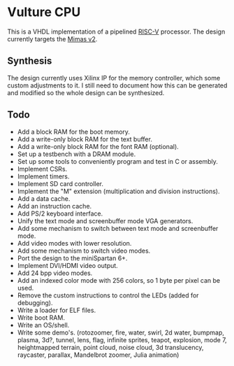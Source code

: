 # Vulture CPU

This is a VHDL implementation of a pipelined [RISC-V](https://en.wikipedia.org/wiki/RISC-V) processor. The design currently targets the [Mimas v2](https://numato.com/product/mimas-v2-spartan-6-fpga-development-board-with-ddr-sdram/).


## Synthesis

The design currently uses Xilinx IP for the memory controller, which some custom adjustments to it. I still need to document how this can be generated and modified so the whole design can be synthesized.


## Todo
- Add a block RAM for the boot memory.
- Add a write-only block RAM for the text buffer.
- Add a write-only block RAM for the font RAM (optional).
- Set up a testbench with a DRAM module.
- Set up some tools to conveniently program and test in C or assembly.
- Implement CSRs.
- Implement timers.
- Implement SD card controller.
- Implement the "M" extension (multiplication and division instructions).
- Add a data cache.
- Add an instruction cache.
- Add PS/2 keyboard interface.
- Unify the text mode and screenbuffer mode VGA generators.
- Add some mechanism to switch between text mode and screenbuffer mode.
- Add video modes with lower resolution.
- Add some mechanism to switch video modes.
- Port the design to the miniSpartan 6+.
- Implement DVI/HDMI video output.
- Add 24 bpp video modes.
- Add an indexed color mode with 256 colors, so 1 byte per pixel can be used.
- Remove the custom instructions to control the LEDs (added for debugging).
- Write a loader for ELF files.
- Write boot RAM.
- Write an OS/shell.
- Write some demo's. (rotozoomer, fire, water, swirl, 2d water, bumpmap, plasma, 3d?, tunnel, lens, flag, infinite sprites, teapot, explosion, mode 7, heightmapped terrain, point cloud, noise cloud, 3d translucency, raycaster, parallax, Mandelbrot zoomer, Julia animation)
